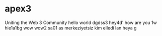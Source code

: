 # apex3
Uniting the Web 3 Community
hello world dgdss3
hey4d'
how are you
1w
hie1a1bg
wow
wow2
sa01
as
merkeziyetsiz
kim elledi lan
heya
 g
